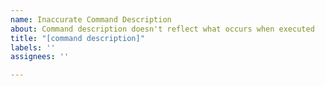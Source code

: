 ```yaml
---
name: Inaccurate Command Description
about: Command description doesn't reflect what occurs when executed
title: "[command description]"
labels: ''
assignees: ''

---
```



